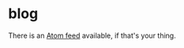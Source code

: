 # blog

<aside>There is an <a href="/blog/atom.xml">Atom feed</a> available, if that's your thing.</aside>

<div id="blog-entries">
</div>
